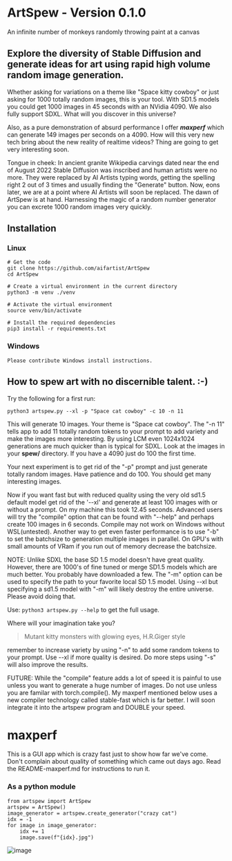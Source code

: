 # ArtSpew - Version 0.1.0
An infinite number of monkeys randomly throwing paint at a canvas

## Explore the diversity of Stable Diffusion and generate ideas for art using rapid high volume random image generation.
Whether asking for variations on a theme like "Space kitty cowboy" or just asking for 1000 totally random images, this is your tool.  With SD1.5 models you could get 1000 images in 45 seconds with an NVidia 4090.  We also fully support SDXL.  What will you discover in this universe?

Also, as a pure demonstration of absurd performance I offer ***maxperf*** which can generate 149 images per seconds on a 4090.  How will this very new tech bring about the new reality of realtime videos?  Thing are going to get very interesting soon.

Tongue in cheek:
In ancient granite Wikipedia carvings dated near the end of August 2022 Stable Diffusion was inscribed and human artists were no more. They were replaced by AI Artists typing words, getting the spelling right 2 out of 3 times and usually finding the "Generate" button.  Now, eons later, we are at a point where AI Artists will soon be replaced.  The dawn of ArtSpew is at hand.  Harnessing the magic of a random number generator you can excrete 1000 random images very quickly.

## Installation

### Linux
```
# Get the code
git clone https://github.com/aifartist/ArtSpew
cd ArtSpew

# Create a virtual environment in the current directory
python3 -m venv ./venv

# Activate the virtual environment
source venv/bin/activate

# Install the required dependencies
pip3 install -r requirements.txt
```
### Windows
```
Please contribute Windows install instructions.
```

## How to spew art with no discernible talent.  :-)

Try the following for a first run:
```
python3 artspew.py --xl -p "Space cat cowboy" -c 10 -n 11
```
This will generate 10 images.  Your theme is "Space cat cowboy".  The "-n 11" tells app to add 11 totally random tokens to your prompt to add variety and make the images more interesting.  By using LCM even 1024x1024 generations are much quicker than is typical for SDXL.  Look at the images in your **spew/** directory.  If you have a 4090 just do 100 the first time.

Your next experiment is to get rid of the "-p" prompt and just generate totally random images.  Have patience and do 100.  You should get many interesting images.

Now if you want fast but with reduced quality using the very old sd1.5 default model get rid of the '--xl' and generate at least 100 images with or without a prompt.  On my machine this took 12.45 seconds.  Advanced users will try the "compile" option that can be found with "--help" and perhaps create 100 images in 6 seconds.  Compile may not work on Windows without WSL(untested).  Another way to get even faster performance is to use "-b" to set the batchsize to generation multiple images in parallel.  On GPU's with small amounts of VRam if you run out of memory decrease the batchsize.

NOTE: Unlike SDXL the base SD 1.5 model doesn't have great quality.  However, there are 1000's of fine tuned or merge SD1.5 models which are much better.  You probably have downloaded a few.  The "-m" option can be used to specify the path to your favorite local SD 1.5 model.  Using --xl but specifying a sd1.5 model with "-m" will likely destroy the entire universe.  Please avoid doing that.

Use:  `python3 artspew.py --help`
to get the full usage.

Where will your imagination take you?
> Mutant kitty monsters with glowing eyes, H.R.Giger style

remember to increase variety by using "-n" to add some random tokens to your prompt.  Use --xl if more quality is desired.  Do more steps using "-s" will also improve the results.

FUTURE: While the "compile" feature adds a lot of speed it is painful to use unless you want to generate a huge number of images. Do not use unless you are familar with torch.compile().  My maxperf mentioned below uses a new compiler technology called stable-fast which is far better.  I will soon integrate it into the artspew program and DOUBLE your speed.

# maxperf
This is a GUI app which is crazy fast just to show how far we've come.  Don't complain about quality of something which came out days ago.  Read the README-maxperf.md for instructions to run it.


### As a python module

```
from artspew import ArtSpew
artspew = ArtSpew()
image_generator = artspew.create_generator("crazy cat")
idx = -1
for image in image_generator:
    idx += 1
    image.save(f"{idx}.jpg")
```

![image](https://github.com/aifartist/ArtSpew/assets/116415616/f80a5cd9-994f-4134-8e05-f735116bce53)
